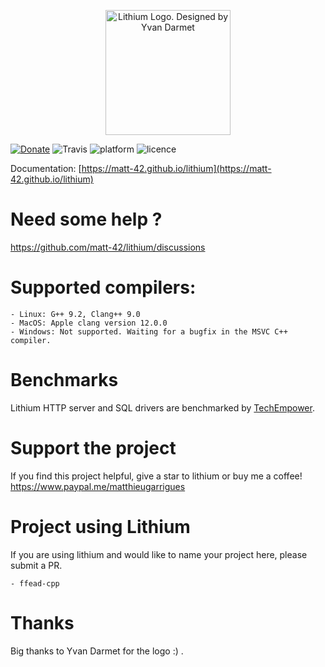 
<p align="center"><img src="https://github.com/matt-42/lithium/raw/master/images/lithium_logo.png" alt="Lithium Logo. Designed by Yvan Darmet" title="The Lithium C++ libraries - Logo designed by Yvan Darmet" width=200 /></p>

[![Donate](https://img.shields.io/badge/Donate-PayPal-green.svg)](https://www.paypal.me/matthieugarrigues)
![Travis](https://travis-ci.com/matt-42/lithium.svg?branch=master) ![platform](https://img.shields.io/badge/platform-Linux%20%7C%20MacOS-yellow) ![licence](https://img.shields.io/badge/licence-MIT-blue)


Documentation: [https://matt-42.github.io/lithium](https://matt-42.github.io/lithium)

# Need some help ?

https://github.com/matt-42/lithium/discussions

# Supported compilers:
    - Linux: G++ 9.2, Clang++ 9.0
    - MacOS: Apple clang version 12.0.0 
    - Windows: Not supported. Waiting for a bugfix in the MSVC C++ compiler.

# Benchmarks

Lithium HTTP server and SQL drivers are benchmarked by [TechEmpower](https://tfb-status.techempower.com/).

# Support the project

If you find this project helpful, give a star to lithium or buy me a coffee!
https://www.paypal.me/matthieugarrigues

# Project using Lithium

If you are using lithium and would like to name your project here, please submit a PR.

    - ffead-cpp
 
# Thanks

Big thanks to Yvan Darmet for the logo :) .
